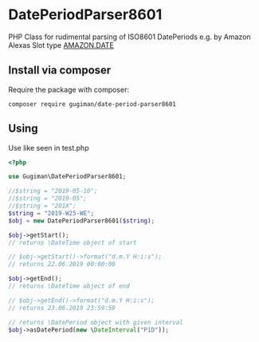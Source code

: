 # DatePeriodParser8601
PHP Class for rudimental parsing of ISO8601 DatePeriods e.g. by Amazon Alexas Slot type [AMAZON.DATE](https://developer.amazon.com/de/docs/custom-skills/slot-type-reference.html#date)

## Install via composer
Require the package with composer:
```
composer require gugiman/date-period-parser8601
```

## Using
Use like seen in test.php

```php
<?php

use Gugiman\DatePeriodParser8601;

//$string = "2019-05-10";
//$string = "2019-05";
//$string = "201X";
$string = "2019-W25-WE";
$obj = new DatePeriodParser8601($string);

$obj->getStart();
// returns \DateTime object of start

// $obj->getStart()->format("d.m.Y H:i:s");
// returns 22.06.2019 00:00:00

$obj->getEnd();
// returns \DateTime object of end

// $obj->getEnd()->format("d.m.Y H:i:s");
// returns 23.06.2019 23:59:59

// returns \DatePeriod object with given interval
$obj->asDatePeriod(new \DateInterval("P1D"));
```
